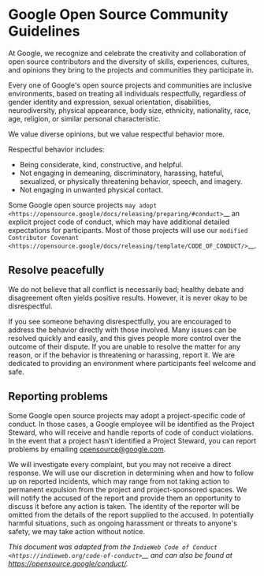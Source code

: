 Google Open Source Community Guidelines
=======================================

At Google, we recognize and celebrate the creativity and collaboration
of open source contributors and the diversity of skills, experiences,
cultures, and opinions they bring to the projects and communities they
participate in.

Every one of Google's open source projects and communities are inclusive
environments, based on treating all individuals respectfully, regardless
of gender identity and expression, sexual orientation, disabilities,
neurodiversity, physical appearance, body size, ethnicity, nationality,
race, age, religion, or similar personal characteristic.

We value diverse opinions, but we value respectful behavior more.

Respectful behavior includes:

-  Being considerate, kind, constructive, and helpful.
-  Not engaging in demeaning, discriminatory, harassing, hateful,
   sexualized, or physically threatening behavior, speech, and imagery.
-  Not engaging in unwanted physical contact.

Some Google open source projects `may
adopt <https://opensource.google/docs/releasing/preparing/#conduct>`__
an explicit project code of conduct, which may have additional detailed
expectations for participants. Most of those projects will use our
`modified Contributor
Covenant <https://opensource.google/docs/releasing/template/CODE_OF_CONDUCT/>`__.

Resolve peacefully
------------------

We do not believe that all conflict is necessarily bad; healthy debate
and disagreement often yields positive results. However, it is never
okay to be disrespectful.

If you see someone behaving disrespectfully, you are encouraged to
address the behavior directly with those involved. Many issues can be
resolved quickly and easily, and this gives people more control over the
outcome of their dispute. If you are unable to resolve the matter for
any reason, or if the behavior is threatening or harassing, report it.
We are dedicated to providing an environment where participants feel
welcome and safe.

Reporting problems
------------------

Some Google open source projects may adopt a project-specific code of
conduct. In those cases, a Google employee will be identified as the
Project Steward, who will receive and handle reports of code of conduct
violations. In the event that a project hasn’t identified a Project
Steward, you can report problems by emailing opensource@google.com.

We will investigate every complaint, but you may not receive a direct
response. We will use our discretion in determining when and how to
follow up on reported incidents, which may range from not taking action
to permanent expulsion from the project and project-sponsored spaces. We
will notify the accused of the report and provide them an opportunity to
discuss it before any action is taken. The identity of the reporter will
be omitted from the details of the report supplied to the accused. In
potentially harmful situations, such as ongoing harassment or threats to
anyone's safety, we may take action without notice.

*This document was adapted from the `IndieWeb Code of
Conduct <https://indieweb.org/code-of-conduct>`__ and can also be found
at https://opensource.google/conduct/.*
